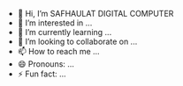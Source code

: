 - 👋 Hi, I’m SAFHAULAT DIGITAL COMPUTER
- 👀 I’m interested in ...
- 🌱 I’m currently learning ...
- 💞️ I’m looking to collaborate on ...
- 📫 How to reach me ...
- 😄 Pronouns: ...
- ⚡ Fun fact: ...

<!---
SAFHAULAT DIGITAL COMPUTER is a ✨ special ✨ repository because its `README.md` (this file) appears on your GitHub profile.
You can click the Preview link to take a look at your changes.
--->

